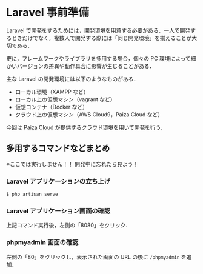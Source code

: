 # Laravel 事前準備

Laravel で開発をするためには，開発環境を用意する必要がある．一人で開発するときだけでなく，複数人で開発する際には「同じ開発環境」を揃えることが大切である．

更に，フレームワークやライブラリを多用する場合，個々の PC 環境によって細かいバージョンの差異や動作具合に影響が生じることがある．

主な Laravel の開発環境には以下のようなものがある．

- ローカル環境（XAMPP など）
- ローカル上の仮想マシン（vagrant など）
- 仮想コンテナ（Docker など）
- クラウド上の仮想マシン（AWS Cloud9，Paiza Cloud など）

今回は Paiza Cloud が提供するクラウド環境を用いて開発を行う．

## 多用するコマンドなどまとめ

※ここでは実行しません！！ 開発中に忘れたら見よう！

### Laravel アプリケーションの立ち上げ

```bash
$ php artisan serve
```

### Laravel アプリケーション画面の確認

上記コマンド実行後，左側の「8080」をクリック．

### phpmyadmin 画面の確認

左側の「80」をクリックし，表示された画面の URL の後に `/phpmyadmin` を追加．
